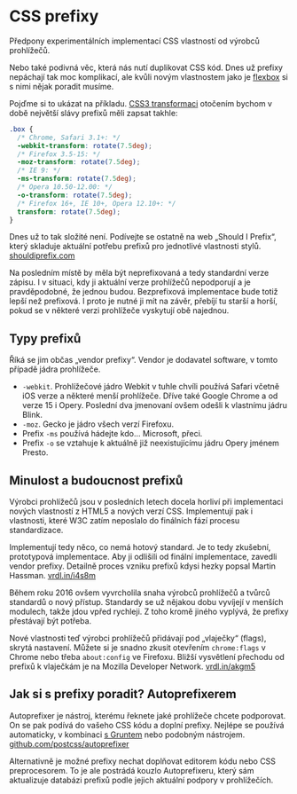 CSS prefixy
===========

Předpony experimentálních implementací CSS vlastností od výrobců prohlížečů. 

Nebo také podivná věc, která nás nutí duplikovat CSS kód. Dnes už prefixy nepáchají tak moc komplikací, ale kvůli novým vlastnostem jako je [flexbox](css3-flexbox.md) si s nimi nějak poradit musíme.

Pojďme si to ukázat na příkladu. [CSS3 transformaci](css3-transforms.md) otočením bychom v době největší slávy prefixů měli zapsat takhle:

```css
.box {
  /* Chrome, Safari 3.1+: */
  -webkit-transform: rotate(7.5deg);
  /* Firefox 3.5-15: */
  -moz-transform: rotate(7.5deg);
  /* IE 9: */
  -ms-transform: rotate(7.5deg);
  /* Opera 10.50-12.00: */
  -o-transform: rotate(7.5deg);
  /* Firefox 16+, IE 10+, Opera 12.10+: */
  transform: rotate(7.5deg);
}
```

Dnes už to tak složité není. Podívejte se ostatně na web „Should I Prefix“, který skladuje aktuální potřebu prefixů pro jednotlivé vlastnosti stylů. [shouldiprefix.com](http://shouldiprefix.com/)

Na posledním místě by měla být neprefixovaná a tedy standardní verze zápisu. I v situaci, kdy ji aktuální verze prohlížečů nepodporují a je pravděpodobné, že jednou budou. Bezprefixová implementace bude totiž lepší než prefixová. I proto je nutné ji mít na závěr, přebíjí tu starší a horší, pokud se v některé verzi prohlížeče vyskytují obě najednou.

Typy prefixů
------------

Říká se jim občas „vendor prefixy“. Vendor je dodavatel software, v tomto případě jádra prohlížeče.

* `-webkit`. Prohlížečové jádro Webkit v tuhle chvíli používá Safari včetně iOS verze a některé menší prohlížeče. Dříve také Google Chrome a od verze 15 i Opery. Poslední dva jmenovaní ovšem odešli k vlastnímu jádru Blink.
* `-moz`. Gecko je jádro všech verzí Firefoxu.
* Prefix `-ms` používá hádejte kdo… Microsoft, přeci.
* Prefix `-o` se vztahuje k aktuálně již neexistujícímu jádru Opery jménem Presto.


Minulost a budoucnost prefixů
-----------------------------

Výrobci prohlížečů jsou v posledních letech docela horliví při implementaci nových vlastností z HTML5 a nových verzí CSS. Implementují pak i vlastnosti, které W3C zatím neposlalo do finálních fází procesu standardizace. 

Implementují tedy něco, co nemá hotový standard. Je to tedy zkušební, prototypová implementace. Aby ji odlišili od finální implementace, zavedli vendor prefixy. Detailně proces vzniku prefixů kdysi hezky popsal Martin Hassman. [vrdl.in/i4s8m](https://blog.root.cz/met/k-cemu-jsou-v-css-potreba-vendor-prefixy/)

Během roku 2016 ovšem vyvrcholila snaha výrobců prohlížečů a tvůrců standardů o nový přístup. Standardy se už nějakou dobu vyvíjejí v menších modulech, takže jdou vpřed rychleji. Z toho kromě jiného vyplývá, že prefixy přestávají být potřeba.

Nové vlastnosti teď výrobci prohlížečů přidávají pod „vlaječky“ (flags), skrytá nastavení. Můžete si je snadno zkusit otevřením `chrome:flags` v Chrome nebo třeba `about:config` ve Firefoxu. Bližší vysvětlení přechodu od prefixů k vlaječkám je na Mozilla Developer Network.
[vrdl.in/akgm5](https://developer.mozilla.org/en-US/docs/Glossary/Vendor_Prefix)

Jak si s prefixy poradit? Autoprefixerem
----------------------------------------

Autoprefixer je nástroj, kterému řeknete jaké prohlížeče chcete podporovat. On se pak podívá do vašeho CSS kódu a doplní prefixy. Nejlépe se používá automaticky, v kombinaci [s Gruntem](grunt.md) nebo podobným nástrojem. [github.com/postcss/autoprefixer](https://github.com/postcss/autoprefixer)

Alternativně je možné prefixy nechat doplňovat editorem kódu nebo CSS preprocesorem. To je ale postrádá kouzlo Autoprefixeru, který sám aktualizuje databázi prefixů podle jejich aktuální podpory v prohlížečích.

